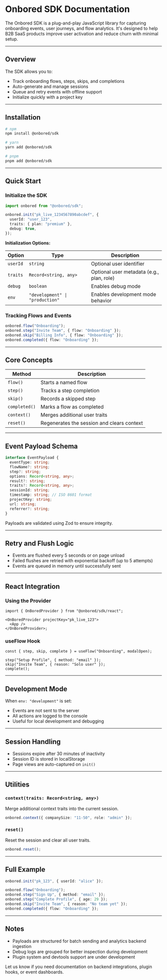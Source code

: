 # Onbored SDK Documentation

The Onbored SDK is a plug-and-play JavaScript library for capturing onboarding events, user journeys, and flow analytics. It's designed to help B2B SaaS products improve user activation and reduce churn with minimal setup.

---

## Overview

The SDK allows you to:

- Track onboarding flows, steps, skips, and completions
- Auto-generate and manage sessions
- Queue and retry events with offline support
- Initialize quickly with a project key

---

## Installation

```bash
# npm
npm install @onbored/sdk

# yarn
yarn add @onbored/sdk

# pnpm
pnpm add @onbored/sdk
```

---

## Quick Start

### Initialize the SDK

```typescript
import onbored from "@onbored/sdk";

onbored.init("pk_live_1234567890abcdef", {
  userId: "user_123",
  traits: { plan: "premium" },
  debug: true,
});
```

**Initialization Options:**

| Option   | Type                            | Description                               |
| -------- | ------------------------------- | ----------------------------------------- |
| `userId` | `string`                        | Optional user identifier                  |
| `traits` | `Record<string, any>`           | Optional user metadata (e.g., plan, role) |
| `debug`  | `boolean`                       | Enables debug mode                        |
| `env`    | `"development" \| "production"` | Enables development mode behavior         |

### Tracking Flows and Events

```typescript
onbored.flow("Onboarding");
onbored.step("Invite Team", { flow: "Onboarding" });
onbored.skip("Billing Info", { flow: "Onboarding" });
onbored.completed({ flow: "Onboarding" });
```

---

## Core Concepts

| Method        | Description                                |
| ------------- | ------------------------------------------ |
| `flow()`      | Starts a named flow                        |
| `step()`      | Tracks a step completion                   |
| `skip()`      | Records a skipped step                     |
| `completed()` | Marks a flow as completed                  |
| `context()`   | Merges additional user traits              |
| `reset()`     | Regenerates the session and clears context |

---

## Event Payload Schema

```typescript
interface EventPayload {
  eventType: string;
  flowName?: string;
  step?: string;
  options: Record<string, any>;
  result?: string;
  traits?: Record<string, any>;
  sessionId: string;
  timestamp: string; // ISO 8601 format
  projectKey: string;
  url: string;
  referrer?: string;
}
```

Payloads are validated using Zod to ensure integrity.

---

## Retry and Flush Logic

- Events are flushed every 5 seconds or on page unload
- Failed flushes are retried with exponential backoff (up to 5 attempts)
- Events are queued in memory until successfully sent

---

## React Integration

### Using the Provider

```tsx
import { OnBoredProvider } from "@onbored/sdk/react";

<OnBoredProvider projectKey="pk_live_123">
  <App />
</OnBoredProvider>;
```

### useFlow Hook

```tsx
const { step, skip, complete } = useFlow("Onboarding", modalOpen);

step("Setup Profile", { method: "email" });
skip("Invite Team", { reason: "Solo user" });
complete();
```

---

## Development Mode

When `env: "development"` is set:

- Events are not sent to the server
- All actions are logged to the console
- Useful for local development and debugging

---

## Session Handling

- Sessions expire after 30 minutes of inactivity
- Session ID is stored in localStorage
- Page views are auto-captured on `init()`

---

## Utilities

### `context(traits: Record<string, any>)`

Merge additional context traits into the current session.

```typescript
onbored.context({ companySize: "11-50", role: "admin" });
```

### `reset()`

Reset the session and clear all user traits.

```typescript
onbored.reset();
```

---

## Full Example

```typescript
onbored.init("pk_123", { userId: "alice" });

onbored.flow("Onboarding");
onbored.step("Sign Up", { method: "email" });
onbored.step("Complete Profile", { age: 29 });
onbored.skip("Invite Team", { reason: "No team yet" });
onbored.completed({ flow: "Onboarding" });
```

---

## Notes

- Payloads are structured for batch sending and analytics backend ingestion
- Debug logs are grouped for better inspection during development
- Plugin system and devtools support are under development

Let us know if you need documentation on backend integrations, plugin hooks, or event dashboards.
